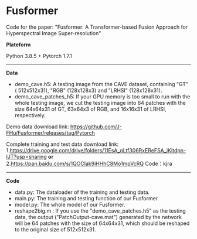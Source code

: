 # Fusformer
Code for the paper: "Fusformer: A Transformer-based Fusion Approach for Hyperspectral Image Super-resolution"

**Plateform** 

Python 3.8.5 + Pytorch 1.7.1 

----------------------------------------------------------------------------
**Data**
* demo_cave.h5: A testing image from the CAVE dataset, containing "GT" ( 512x512x31), "RGB" (128x128x3) and "LRHSI" (128x128x31).
* demo_cave_patches_h5: If your GPU memory is too small to run with the whole testing image, we cut the testing image into 64 patches with the size 64x64x31 of GT, 63x64x3 of RGB, and 16x16x31 of LRHSI, respectively.

Demo data download link: https://github.com/J-FHu/Fusformer/releases/tag/Pytorch

Complete training and test data download link: 1.https://drive.google.com/drive/folders/11EsA_qLtf306RxEReFSA_iKltdpn-IJT?usp=sharing  **or** 2.https://pan.baidu.com/s/1QOClak9iHHhC8Mo1mpVcRQ Code：kjra


----------------------------------------------------------------------------
**Code**
* data.py: The dataloader of the training and testing data.
* main.py: The training and testing function of our Fusformer.
* model.py: The whole model of our Fusformer.
* reshape2big.m : If you use the "demo_cave_patches.h5" as the testing data, the output ("PatchOutput-cave.mat") generated by the network will be 64 patches with the size of 64x64x31, which should be reshaped to the original size of 512x512x31.
